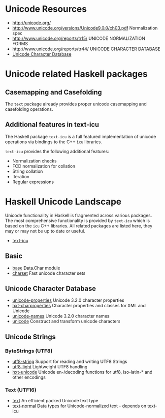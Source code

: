 # Unicode Resources

* http://unicode.org/
* http://www.unicode.org/versions/Unicode9.0.0/ch03.pdf Normalization spec
* http://www.unicode.org/reports/tr15/ UNICODE NORMALIZATION FORMS
* http://www.unicode.org/reports/tr44/ UNICODE CHARACTER DATABASE
* [Unicode Character Database](http://www.unicode.org/Public/UCD/latest/ucd)

# Unicode related Haskell packages

## Casemapping and Casefolding
The `text` package already provides proper unicode casemapping and casefolding
operations.

## Additional features in text-icu

The Haskell package `text-icu` is a full featured implementation of unicode
operations via bindings to the C++ `icu` libraries.

`text-icu` provides the following additional features:
* Normalization checks
* FCD normalization for collation
* String collation
* Iteration
* Regular expressions

# Haskell Unicode Landscape

Unicode functionality in Haskell is fragmented across various packages.  The
most comprehensive functionality is provided by `text-icu` which is based on
the `icu` C++ libraries. All related packages are listed here, they may or may
not be up to date or useful.

* [text-icu](https://stackage.org/lts/package/text-icu)

## Basic

* [base](https://www.stackage.org/lts/package/base) Data.Char module
* [charset](https://www.stackage.org/lts/package/charset) Fast unicode character sets

## Unicode Character Database
* [unicode-properties](https://hackage.haskell.org/package/unicode-properties) Unicode 3.2.0 character properties
* [hxt-charproperties](http://www.stackage.org/lts/package/hxt-charproperties) Character properties and classes for XML and Unicode
* [unicode-names](http://hackage.haskell.org/package/unicode-names) Unicode 3.2.0 character names
* [unicode](https://hackage.haskell.org/package/unicode) Construct and transform unicode characters

## Unicode Strings
### ByteStrings (UTF8)
* [utf8-string](https://www.stackage.org/lts/package/utf8-string) Support for reading and writing UTF8 Strings
* [utf8-light](https://www.stackage.org/lts/package/utf8-light) Lightweight UTF8 handling
* [hxt-unicode](https://www.stackage.org/lts/package/hxt-unicode) Unicode en-/decoding functions for utf8, iso-latin-\* and other encodings
### Text (UTF16)
* [text](https://www.stackage.org/lts/package/text) An efficient packed Unicode text type
* [text-normal](https://hackage.haskell.org/package/text-normal) Data types for Unicode-normalized text - depends on text-icu
